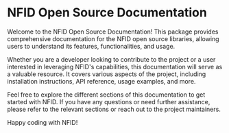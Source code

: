 # NFID Open Source Documentation

Welcome to the NFID Open Source Documentation! This package provides comprehensive documentation for
the NFID open source libraries, allowing users to understand its features, functionalities, and
usage.

Whether you are a developer looking to contribute to the project or a user interested in leveraging
NFID's capabilities, this documentation will serve as a valuable resource. It covers various aspects
of the project, including installation instructions, API reference, usage examples, and more.

Feel free to explore the different sections of this documentation to get started with NFID. If you
have any questions or need further assistance, please refer to the relevant sections or reach out to
the project maintainers.

Happy coding with NFID!
